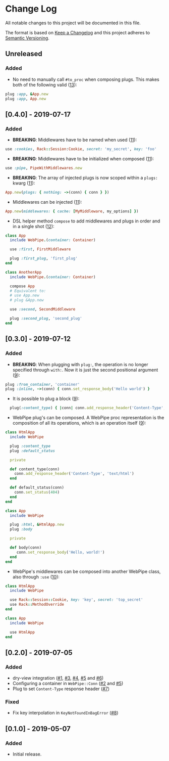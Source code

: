 # Change Log
All notable changes to this project will be documented in this file.

The format is based on [Keep a Changelog](http://keepachangelog.com/) 
and this project adheres to [Semantic Versioning](http://semver.org/).

## Unreleased
### Added
- No need to manually call `#to_proc` when composing plugs. This makes both of the following valid ([13](https://github.com/waiting-for-dev/web_pipe/pull/13)):

```ruby
plug :app, &App.new
plug :app, App.new
```

## [0.4.0] - 2019-07-17
### Added
- **BREAKING**: Middlewares have to be named when used ([11](https://github.com/waiting-for-dev/web_pipe/pull/11)):

```ruby
use :cookies, Rack::Session:Cookie, secret: 'my_secret', key: 'foo'
```

- **BREAKING**: Middlewares have to be initialized when composed ([11](https://github.com/waiting-for-dev/web_pipe/pull/11)):

```ruby
use :pipe, PipeWithMiddlewares.new
```

- **BREAKING**: The array of injected plugs is now scoped within a `plugs:` kwarg ([11](https://github.com/waiting-for-dev/web_pipe/pull/11)):

```ruby
App.new(plugs: { nothing: ->(conn) { conn } })
```

- Middlewares can be injected ([11](https://github.com/waiting-for-dev/web_pipe/pull/11)):

```ruby
App.new(middlewares: { cache: [MyMiddleware, my_options] })
```

- DSL helper method `compose` to add middlewares and plugs in order and in a single shot ([12](https://github.com/waiting-for-dev/web_pipe/pull/11)):

```ruby
class App
  include WebPipe.(container: Container)

  use :first, FirstMiddleware

  plug :first_plug, 'first_plug'
end

class AnotherApp
  include WebPipe.(container: Container)

  compose App
  # Equivalent to:
  # use App.new
  # plug &App.new

  use :second, SecondMiddleware

  plug :second_plug, 'second_plug'
end
```

## [0.3.0] - 2019-07-12
### Added
- **BREAKING**: When plugging with `plug:`, the operation is no longer specified through `with:`. Now it is just the second positional argument ([9](https://github.com/waiting-for-dev/web_pipe/pull/9)):

```ruby
plug :from_container, 'container'
plug :inline, ->(conn) { conn.set_response_body('Hello world') }
```
- It is possible to plug a block ([9](https://github.com/waiting-for-dev/web_pipe/pull/9)):
```ruby
  plug(:content_type) { |conn| conn.add_response_header('Content-Type', 'text/html') }
```

- WebPipe plug's can be composed. A WebPipe proc representation is the composition of all its operations, which is an operation itself ([9](https://github.com/waiting-for-dev/web_pipe/pull/9)):

```ruby
class HtmlApp
  include WebPipe

  plug :content_type
  plug :default_status

  private

  def content_type(conn)
    conn.add_response_header('Content-Type', 'text/html')
  end

  def default_status(conn)
    conn.set_status(404)
  end
end

class App
  include WebPipe

  plug :html, &HtmlApp.new
  plug :body

  private

  def body(conn)
     conn.set_response_body('Hello, world!')
  end
end
```

- WebPipe's middlewares can be composed into another WebPipe class, also through `:use` ([10](https://github.com/waiting-for-dev/web_pipe/pull/10)):

```ruby
class HtmlApp
  include WebPipe

  use Rack::Session::Cookie, key: 'key', secret: 'top_secret'
  use Rack::MethodOverride
end

class App
  include WebPipe

  use HtmlApp
end
```

## [0.2.0] - 2019-07-05
### Added
- dry-view integration ([#1](https://github.com/waiting-for-dev/web_pipe/pull/1), [#3](https://github.com/waiting-for-dev/web_pipe/pull/3), [#4](https://github.com/waiting-for-dev/web_pipe/pull/4), [#5](https://github.com/waiting-for-dev/web_pipe/pull/5) and  [#6](https://github.com/waiting-for-dev/web_pipe/pull/6))
- Configuring a container in `WebPipe::Conn` ([#2](https://github.com/waiting-for-dev/web_pipe/pull/2) and [#5](https://github.com/waiting-for-dev/web_pipe/pull/5))
- Plug to set `Content-Type` response header ([#7](https://github.com/waiting-for-dev/web_pipe/pull/7))

### Fixed
- Fix key interpolation in `KeyNotFoundInBagError` ([#8](https://github.com/waiting-for-dev/web_pipe/pull/8))

## [0.1.0] - 2019-05-07
### Added
- Initial release.
